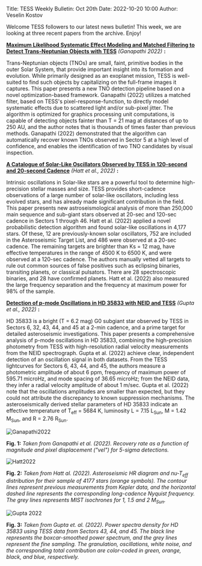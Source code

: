 Title: TESS Weekly Bulletin: Oct 20th
Date: 2022-10-20 10:00
Author: Veselin Kostov

Welcome TESS followers to our latest news bulletin! This week, we are looking at three recent papers from the archive. Enjoy!

**[Maximum Likelihood Systematic Effect Modeling and Matched Filtering to Detect Trans-Neptunian Objects with TESS](https://arxiv.org/abs/2209.09848)** *(Ganapathi 2022)* **:**

Trans-Neptunian objects (TNOs) are small, faint, primitive bodies in the outer Solar System, that provide important insight into its formation and evolution. While primarily designed as an exoplanet mission, TESS is well-suited to find such objects by capitalizing on the full-frame images it captures. This paper presents a new TNO detection pipeline based on a novel optimization-based framework. Ganapathi (2022) utilizes a matched filter, based on TESS's pixel-response-function, to directly model systematic effects due to scattered light and/or sub-pixel jitter. The algorithm is optimized for graphics processing unit computations, is capable of detecting objects fainter than T = 21 mag at distances of up to 250 AU, and the author notes that is thousands of times faster than previous methods. Ganapathi (2022) demonstrated that the algorithm can automatically recover known TNOs observed in Sector 5 at a high level of confidence, and enables the identification of two TNO candidates by visual inspection. 


**[A Catalogue of Solar-Like Oscillators Observed by TESS in 120-second and 20-second Cadence](https://arxiv.org/abs/2210.09109)** *(Hatt et al., 2022)* **:**

Intrinsic oscillations in Solar-like stars are a powerful tool to determine high-precision stellar masses and size. TESS provides short-cadence observations of a large number of solar-like oscillators, including less evolved stars, and has already made significant contribution in the field. This paper presents new astroseismological analysis of more than 250,000 main sequence and sub-giant stars observed at 20-sec and 120-sec cadence in Sectors 1 through 46. Hatt et al. (2022) applied a novel probabilistic detection algorithm and found solar-like oscillations in 4,177 stars. Of these, 12 are previously-known solar oscillators, 752 are included in the Asteroseismic Target List, and 486 were observed at a 20-sec cadence. The remaining targets are brighter than Ks = 12 mag, have effective temperatures in the range of 4500 K to 6500 K, and were observed at a 120-sec cadence. The authors manually vetted all targets to rule out common sources of false positives such as eclipsing binaries, transiting planets, or classical pulsators. There are 28 spectroscopic binaries, and 28 have confirmed planets. Hatt et al. (2022) also measured the large frequency separation and the frequency at maximum power for 98% of the sample. 


**[Detection of p-mode Oscillations in HD 35833 with NEID and TESS](https://arxiv.org/abs/2210.00544)** *(Gupta et al., 2022)* **:**

HD 35833 is a bright (T = 6.2 mag) G0 subgiant star observed by TESS in Sectors 6, 32, 43, 44, and 45 at a 2-min cadence, and a prime target for detailed asteroseismic investigations. This paper presents a comprehensive analysis of p-mode oscillations in HD 35833, combining the high-precision photometry from TESS with high-resolution radial velocity measurements from the NEID spectrograph. Gupta et al. (2022) achieve clear, independent detection of an oscillation signal in both datasets. From the TESS lightcurves for Sectors 6, 43, 44, and 45, the authors measure a photometric amplitude of about 6 ppm, frequency of maximum power of 595.71 microHz, and mode spacing of 36.65 microHz; from the NEID data, they infer a radial velocity amplitude of about 1 m/sec. Gupta et al. (2022) note that the oscillations amplitudes are smaller than expected, but they could not attribute the discrepancy to known suppression mechanisms. The asteroseismically derived stellar parameters of HD 35833 indicate an effective temperature of T<sub>eff</sub> = 5684 K, luminosity L = 7.15 L<sub>Sun</sub>, M = 1.42 M<sub>Sun</sub>, and R = 2.76 R<sub>Sun</sub>. 


![Ganapathi2022](images/Ganapathi_2022_Fig4.png)

**Fig. 1:** *Taken from Ganapathi et al. (2022). Recovery rate as a function of magnitude and pixel displacement ("vel") for 5-sigma detections.*

![Hatt2022](images/Hatt_2022_Fig3.png)

**Fig. 2:** *Taken from Hatt al. (2022). Asteroseismic HR diagram and nu-T<sub>eff</sub> distribution for their sample of 4177 stars (orange symbols). The contour lines represent previous measurements from Kepler data, and the horizontal dashed line represents the corresponding long-cadence Nyquist frequency. The grey lines represents MIST isochrones for 1, 1.5 and 2 M<sub>Sun</sub>.*

![Gupta 2022](images/Gupta_Fig5.png)

**Fig. 3:** *Taken from Gupta et. al. (2022). Power spectra density for HD 35833 using TESS data from Sectors 43, 44, and 45. The black line represents the boxcar-smoothed power spectrum, and the grey lines represent the fine sampling. The granulation, oscillations, white noise, and the corresponding total contribution are color-coded in green, orange, black, and blue, respectively.*